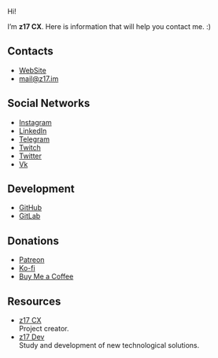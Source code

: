 Hi!

I’m **z17 CX**. Here is information that will help you contact me. :)

## Contacts

- [WebSite](https://z17.cx/)
- [mail@z17.im](mailto:mail@z17.im)

## Social Networks

- [Instagram](https://instagram.com/z17cx)
- [LinkedIn](https://linkedin.com/in/z17cx)
- [Telegram](https://t.me/z17cx)
- [Twitch](https://twitch.tv/z17cx)
- [Twitter](https://twitter.com/z17cx)
- [Vk](https://vk.com/z17cx)

## Development

- [GitHub](https://github.com/z17cx)
- [GitLab](https://gitlab.com/z17cx)

## Donations

- [Patreon](https://patreon.com/z17cx)
- [Ko-fi](https://ko-fi.com/z17cx)
- [Buy Me a Coffee](https://buymeacoffee.com/z17cx)

## Resources

- [z17 CX](https://z17.cx)  
  Project creator.
- [z17 Dev](https://z17.dev)  
  Study and development of new technological solutions.
